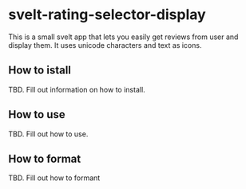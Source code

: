 # svelt-rating-selector-display
This is a small svelt app that lets you easily get reviews from user and display them. It uses unicode characters and text as icons.

## How to istall

TBD. Fill out information on how to install.

## How to use

TBD. Fill out how to use.

## How to format

TBD. Fill out how to formant
